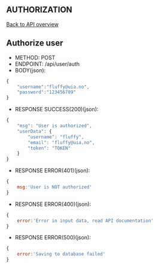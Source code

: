 ## AUTHORIZATION

[Back to API overview](./api.md)

## Authorize user

* METHOD: POST
* ENDPOINT: /api/user/auth
* BODY(json):

```javascript
{
    "username":"fluffy@uia.no",
    "password":"123456789"
}
```

* RESPONSE SUCCESS(200)(json):

```javascript
{
	"msg": "User is authorized",
	"userData": {
		"username": "fluffy",
		"email": "fluffy@uia.no",
		"token": "TOKEN"
	}
}
```

* RESPONSE ERROR(401)(json):

```javascript
{
	msg:'User is NOT authorized'
}
```

* RESPONSE ERROR(400)(json):

```javascript
{
	error:'Error in input data, read API documentation'
}
```

* RESPONSE ERROR(500)(json):

```javascript
{
	error:'Saving to database failed'
}
```